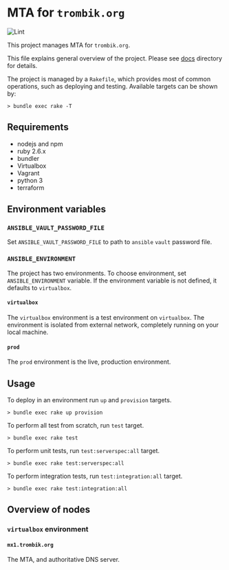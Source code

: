# MTA for `trombik.org`

![Lint](https://github.com/trombik/ansible-project-mx/workflows/Lint/badge.svg)

This project manages MTA for `trombik.org`.

This file explains general overview of the project. Please see [docs](docs/)
directory for details.

The project is managed by a `Rakefile`, which provides most of common
operations, such as deploying and testing. Available targets can be shown by:

```console
> bundle exec rake -T
```

## Requirements

* nodejs and npm
* ruby 2.6.x
* bundler
* Virtualbox
* Vagrant
* python 3
* terraform

## Environment variables

### `ANSIBLE_VAULT_PASSWORD_FILE`

Set `ANSIBLE_VAULT_PASSWORD_FILE` to path to `ansible` `vault` password file.

### `ANSIBLE_ENVIRONMENT`

The project has two environments. To choose environment, set
`ANSIBLE_ENVIRONMENT` variable. If the environment variable is not defined, it
defaults to `virtualbox`.

#### `virtualbox`

The `virtualbox` environment is a test environment on `virtualbox`. The
environment is isolated from external network, completely running on your
local machine.

#### `prod`

The `prod` environment is the live, production environment.

## Usage

To deploy in an environment run `up` and `provision` targets.

```console
> bundle exec rake up provision
```

To perform all test from scratch, run `test` target.

```console
> bundle exec rake test
```

To perform unit tests, run `test:serverspec:all` target.

```console
> bundle exec rake test:serverspec:all
```

To perform integration tests, run `test:integration:all` target.

```console
> bundle exec rake test:integration:all
```

## Overview of nodes

### `virtualbox` environment

#### `mx1.trombik.org`

The MTA, and authoritative DNS server.
